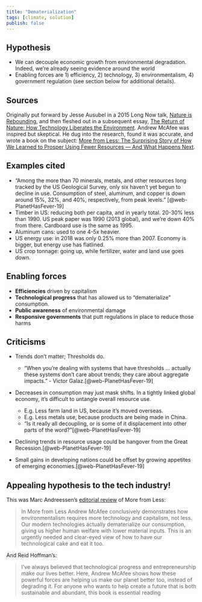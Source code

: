 ```yaml
---
title: "Dematerialization"
tags: [climate, solution]
publish: false
---
```


## Hypothesis

* We can decouple economic growth from environmental degradation. Indeed, we’re already seeing evidence around the world
* Enabling forces are 1) efficiency, 2) technology, 3) environmentalism, 4) government regulation (see section below for additional details). 

## Sources

Originally put forward by Jesse Ausubel in a 2015 Long Now talk, [Nature is Rebounding](http://longnow.org/seminars/02015/jan/13/nature-rebounding-land-and-ocean-sparing-through-concentrating-human-activities/), and then fleshed out in a subsequent essay, [The Return of Nature: How Technology Liberates the Environment](https://thebreakthrough.org/journal/issue-5/the-return-of-nature). Andrew McAfee was inspired but skeptical. He dug into the research, found it was accurate, and wrote a book on the subject: [More from Less: The Surprising Story of How We Learned to Prosper Using Fewer Resources — And What Happens Next](https://www.goodreads.com/book/show/45008586-more-from-less).

## Examples cited

* “Among the more than 70 minerals, metals, and other resources long tracked by the US Geological Survey, only six haven’t yet begun to decline in use. Consumption of steel, aluminum, and copper is down around 15%, 32%, and 40%, respectively, from peak levels.” [@web-PlanetHasFever-19]
* Timber in US: reducing both per capita, and in yearly total. 20-30% less than 1990. US peak paper was 1990 (2013 global), and we’re down 40% from there. Cardboard use is the same as 1995. 
* Aluminum cans: used to one 4-5x heavier. 
* US energy use: in 2018 was only 0.25% more than 2007. Economy is bigger, but energy use has flatlined.
* US crop tonnage: going up, while fertilizer, water and land use goes down.

## Enabling forces

* **Efficiencies** driven by capitalism
* **Technological progress** that has allowed us to “dematerialize” consumption.
* **Public awareness** of environmental damage
* **Responsive governments** that putt regulations in place to reduce those harms

## Criticisms 

* Trends don’t matter; Thresholds do.
	* “When you’re dealing with systems that have thresholds … actually these systems don’t care about trends; they care about aggregate impacts.” - Victor Galaz.[@web-PlanetHasFever-19]
  
* Decreases in consumption may just mask shifts. In a tightly linked global economy, it’s difficult to untangle overall resource use. 
	* E.g. Less farm land in US, because it’s moved overseas. 
	* E.g. Less metals use, because products are being made in China.
	* “Is it really all decoupling, or is some of it displacement into other parts of the word?”[@web-PlanetHasFever-19]
  
* Declining trends in resource usage could be hangover from the Great Recession.[@web-PlanetHasFever-19]
  
* Small gains in developing nations could be offset by growing appetites of emerging economies.[@web-PlanetHasFever-19]

## Appealing hypothesis to the tech industry!

This was Marc Andreessen’s [editorial review](https://www.amazon.com/dp/B07P5GPMTY) of More from Less: 

> In More from Less Andrew McAfee conclusively demonstrates how environmentalism requires more technology and capitalism, not less. Our modern technologies actually dematerialize our consumption, giving us higher human welfare with lower material inputs. This is an urgently needed and clear-eyed view of how to have our technological cake and eat it too. 

And Reid Hoffman’s:

> I've always believed that technological progress and entrepreneurship make our lives better. Here, Andrew McAfee shows how these powerful forces are helping us make our planet better too, instead of degrading it. For anyone who wants to help create a future that is both sustainable and abundant, this book is essential reading
